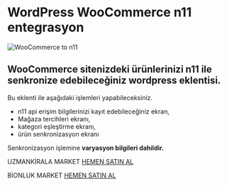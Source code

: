 # WordPress WooCommerce n11 entegrasyon

![WooCommerce to n11](http://market.uzmankirala.com/static/upload/product/6576/53e9ebac344e2a48d3f653b4df1c903c_main.jpg)

## WooCommerce sitenizdeki ürünlerinizi n11 ile senkronize edebileceğiniz wordpress eklentisi.

Bu eklenti ile aşağıdaki işlemleri yapabileceksiniz.

  - n11 api erişim bilgilerinizi kayıt edebileceğiniz ekran,
  - Mağaza tercihleri ekranı,
  - kategori eşleştirme ekranı,
  - ürün senkronizasyon ekranı

Senkronizasyon işlemine **varyasyon bilgileri dahildir.**

UZMANKİRALA MARKET
[HEMEN SATIN AL](http://market.uzmankirala.com/recepuncu/wordpress-woocommerce-n11-entegrasyon/)

BİONLUK MARKET
[HEMEN SATIN AL](https://bionluk.com/recepuncu/woocommerce-ve-n11-entegrasyonu-yaparim-148582)
